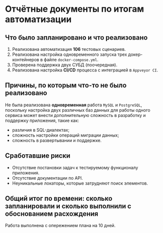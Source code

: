 # Отчётные документы по итогам автоматизации

## Что было запланировано и что реализовано

1. Реализована автоматизация **106** тестовых сценариев.
2. Реализована настройка одновременного запуска трех докер-контейнеров в файле `docker-compose.yml`.
3. Проверена поддержка двух СУБД (поочередная).
4. Реализована настройка **CI/CD** процесса с интеграцией в `Appveyor CI`.

## Причины, по которым что-то не было реализовано

Не была реализована **одновременная** работа `MySQL`  и `PostgreSQL`, поскольку настройка двух различных баз данных для
работы одного сервиса может внести дополнительную сложность в разработку и поддержку приложения, такие как:

- различия в SQL-диалектах;
- сложность настройки операций миграции данных;
- сложность в развертывании и поддержке.

## Сработавшие риски

- Отсутствие постановки задач к тестируемому функционалу приложения.
- Отсутствие документации по API.
- Неуникальные локаторы, которые затрудняют поиск элементов.

## Общий итог по времени: сколько запланировали и сколько выполнили с обоснованием расхождения

Работа выполнена с опережением плана на 10 дней.